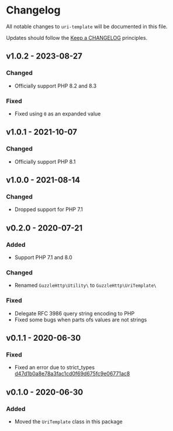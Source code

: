 # Changelog

All notable changes to `uri-template` will be documented in this file.

Updates should follow the [Keep a CHANGELOG](http://keepachangelog.com/) principles.

## v1.0.2 - 2023-08-27

### Changed
- Officially support PHP 8.2 and 8.3

### Fixed
- Fixed using `0` as an expanded value

## v1.0.1 - 2021-10-07

### Changed
- Officially support PHP 8.1

## v1.0.0 - 2021-08-14

### Changed
- Dropped support for PHP 7.1

## v0.2.0 - 2020-07-21

### Added
- Support PHP 7.1 and 8.0

### Changed
- Renamed `GuzzleHttp\Utility\` to `GuzzleHttp\UriTemplate\`

### Fixed
- Delegate RFC 3986 query string encoding to PHP
- Fixed some bugs when parts ofs values are not strings

## v0.1.1 - 2020-06-30

### Fixed
- Fixed an error due to strict_types [d47d1b0a8e78a3fac1cd0f69d675fc9e06771ac8](https://github.com/guzzle/uri-template/commit/d47d1b0a8e78a3fac1cd0f69d675fc9e06771ac8)

## v0.1.0 - 2020-06-30

### Added
- Moved the `UriTemplate` class in this package
